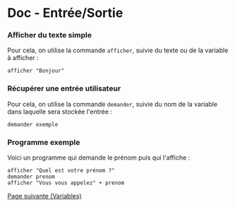 # Doc - Entrée/Sortie

### Afficher du texte simple

Pour cela, on utilise la commande `afficher`, suivie du texte ou de la variable à afficher :&#x20;

```
afficher "Bonjour"
```

### Récupérer une entrée utilisateur

Pour cela, on utilise la commande `demander`, suivie du nom de la variable dans laquelle sera stockée l'entrée :&#x20;

```
demander exemple
```

### Programme exemple

Voici un programme qui demande le prénom puis qui l'affiche :&#x20;

```
afficher "Quel est votre prénom ?"
demander prenom
afficher "Vous vous appelez" + prenom
```

[Page suivante (Variables)](2%20-%20Variables.md)
